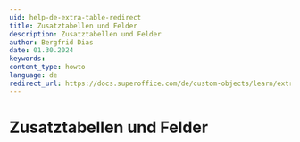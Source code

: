 ```yaml
---
uid: help-de-extra-table-redirect
title: Zusatztabellen und Felder
description: Zusatztabellen und Felder
author: Bergfrid Dias
date: 01.30.2024
keywords: 
content_type: howto
language: de
redirect_url: https://docs.superoffice.com/de/custom-objects/learn/extra-table.html
---
```


# Zusatztabellen und Felder
